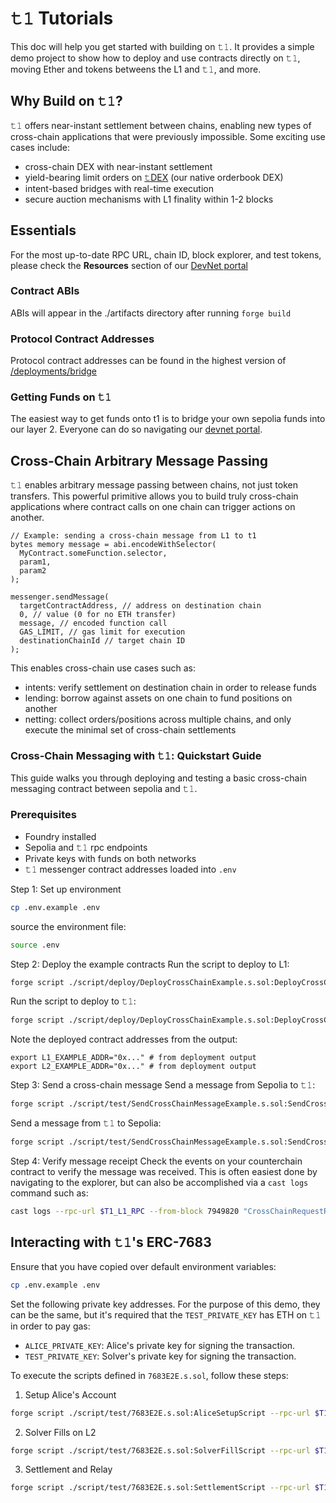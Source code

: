 # 𝚝𝟷 Tutorials

This doc will help you get started with building on 𝚝𝟷. It provides a simple demo project to show how to deploy and use
contracts directly on 𝚝𝟷, moving Ether and tokens betweens the L1 and 𝚝𝟷, and more.

## Why Build on 𝚝𝟷?

𝚝𝟷 offers near-instant settlement between chains, enabling new types of cross-chain applications that were previously
impossible. Some exciting use cases include:

- cross-chain DEX with near-instant settlement
- yield-bearing limit orders on [𝚝DEX](https://t-dex.v006.t1protocol.com/) (our native orderbook DEX)
- intent-based bridges with real-time execution
- secure auction mechanisms with L1 finality within 1-2 blocks

## Essentials

For the most up-to-date RPC URL, chain ID, block explorer, and test tokens, please check the **Resources** section of
our [DevNet portal](https://devnet.t1protocol.com/)

### Contract ABIs

ABIs will appear in the ./artifacts directory after running `forge build`

### Protocol Contract Addresses

Protocol contract addresses can be found in the highest version of [/deployments/bridge](./deployments/bridge)

### Getting Funds on 𝚝𝟷

The easiest way to get funds onto t1 is to bridge your own sepolia funds into our layer 2. Everyone can do so navigating
our [devnet portal](https://devnet.t1protocol.com).

## Cross-Chain Arbitrary Message Passing

𝚝𝟷 enables arbitrary message passing between chains, not just token transfers. This powerful primitive allows you to
build truly cross-chain applications where contract calls on one chain can trigger actions on another.

```solidity
// Example: sending a cross-chain message from L1 to t1
bytes memory message = abi.encodeWithSelector(
  MyContract.someFunction.selector,
  param1,
  param2
);

messenger.sendMessage(
  targetContractAddress, // address on destination chain
  0, // value (0 for no ETH transfer)
  message, // encoded function call
  GAS_LIMIT, // gas limit for execution
  destinationChainId // target chain ID
);
```

This enables cross-chain use cases such as:

- intents: verify settlement on destination chain in order to release funds
- lending: borrow against assets on one chain to fund positions on another
- netting: collect orders/positions across multiple chains, and only execute the minimal set of cross-chain settlements

### Cross-Chain Messaging with 𝚝𝟷: Quickstart Guide

This guide walks you through deploying and testing a basic cross-chain messaging contract between sepolia and 𝚝𝟷.

### Prerequisites

- Foundry installed
- Sepolia and 𝚝𝟷 rpc endpoints
- Private keys with funds on both networks
- 𝚝𝟷 messenger contract addresses loaded into `.env`

Step 1: Set up environment

```bash
cp .env.example .env
```

source the environment file:

```bash
source .env
```

Step 2: Deploy the example contracts Run the script to deploy to L1:

```bash
forge script ./script/deploy/DeployCrossChainExample.s.sol:DeployCrossChainExample --sig "deploy_example_to_l1()" --broadcast --verify --verifier etherscan --verifier-url https://api-sepolia.etherscan.io/api --etherscan-api-key $ETHERSCAN_API_KEY
```

Run the script to deploy to 𝚝𝟷:

```bash
forge script ./script/deploy/DeployCrossChainExample.s.sol:DeployCrossChainExample --sig "deploy_example_to_t1()" --broadcast --verify --verifier blockscout --verifier-url https://explorer.v006.t1protocol.com/api
```

Note the deployed contract addresses from the output:

```
export L1_EXAMPLE_ADDR="0x..." # from deployment output
export L2_EXAMPLE_ADDR="0x..." # from deployment output
```

Step 3: Send a cross-chain message Send a message from Sepolia to 𝚝𝟷:

```bash
forge script ./script/test/SendCrossChainMessageExample.s.sol:SendCrossChainMessageExample --sig "send_l1_to_l2_message()" --broadcast
```

Send a message from 𝚝𝟷 to Sepolia:

```bash
forge script ./script/test/SendCrossChainMessageExample.s.sol:SendCrossChainMessageExample --sig "send_l2_to_l1_message()" --broadcast
```

Step 4: Verify message receipt Check the events on your counterchain contract to verify the message was received. This
is often easiest done by navigating to the explorer, but can also be accomplished via a `cast logs` command such as:

```bash
cast logs --rpc-url $T1_L1_RPC --from-block 7949820 "CrossChainRequestReceived(bytes32,address,bytes)"
```

## Interacting with 𝚝𝟷's ERC-7683

Ensure that you have copied over default environment variables:

```bash
cp .env.example .env
```

Set the following private key addresses. For the purpose of this demo, they can be the same, but it's required that the
`TEST_PRIVATE_KEY` has ETH on 𝚝𝟷 in order to pay gas:

- `ALICE_PRIVATE_KEY`: Alice's private key for signing the transaction.
- `TEST_PRIVATE_KEY`: Solver's private key for signing the transaction.

To execute the scripts defined in `7683E2E.s.sol`, follow these steps:

1. Setup Alice's Account

```bash
forge script ./script/test/7683E2E.s.sol:AliceSetupScript --rpc-url $T1_L1_RPC --broadcast
```

2. Solver Fills on L2

```bash
forge script ./script/test/7683E2E.s.sol:SolverFillScript --rpc-url $T1_L2_RPC --broadcast
```

3. Settlement and Relay

```bash
forge script ./script/test/7683E2E.s.sol:SettlementScript --rpc-url $T1_L2_RPC --broadcast
```
